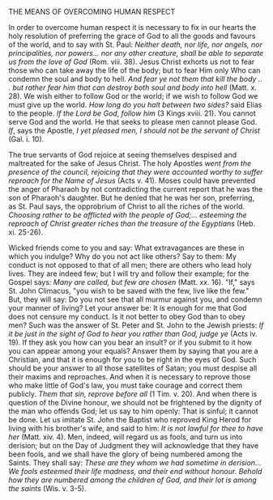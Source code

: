 
THE MEANS OF OVERCOMING HUMAN RESPECT

In order to overcome human respect it is necessary to fix in our hearts the holy resolution of preferring the grace of God to all the goods and favours of the world, and to say with St. Paul: *Neither death, nor life, nor angels, nor principalities, nor powers... nor any other creature, shall be able to separate us from the love of God* (Rom. viii. 38). Jesus Christ exhorts us not to fear those who can take away the life of the body; but to fear Him only Who can condemn the soul and body to hell. *And fear ye not them that kill the body .. . but rather fear him that can destroy both soul and body into hell* (Matt. x. 28). We wish either to follow God or the world; if we wish to follow God we must give up the world. *How long do you halt between two sides?* said Elias to the people. *If the Lord be God, follow him* (3 Kings xviii. 21). You cannot serve God and the world. He that seeks to please men cannot please God. *If*, says the Apostle, *I yet pleased men, I should not be the servant of Christ* (Gal. i. 10).

The true servants of God rejoice at seeing themselves despised and maltreated for the sake of Jesus Christ. The holy Apostles *went from the presence of the council, rejoicing that they were accounted worthy to suffer reproach for the Name of Jesus* (Acts v. 41). Moses could have prevented the anger of Pharaoh by not contradicting the current report that he was the son of Pharaoh\'s daughter. But he denied that he was her son, preferring, as St. Paul says, the opprobrium of Christ to all the riches of the world. *Choosing rather to be afflicted with the people of God;... esteeming the reproach of Christ greater riches than the treasure of the Egyptians* (Heb. xi. 25-26).

Wicked friends come to you and say: What extravagances are these in which you indulge? Why do you not act like others? Say to them: My conduct is not opposed to that of all men; there are others who lead holy lives. They are indeed few; but I will try and follow their example; for the Gospel says: *Many are called, but few are chosen* (Matt. xx. 16). \"If,\" says St. John Climacus, \"you wish to be saved with the few, live like the few.\" But, they will say: Do you not see that all murmur against you, and condemn your manner of living? Let your answer be: It is enough for me that God does not censure my conduct. Is it not better to obey God than to obey men? Such was the answer of St. Peter and St. John to the Jewish priests: *If it be just in the sight of God to hear you rather than God, judge ye* (Acts iv. 19). If they ask you how can you bear an insult? or if you submit to it how you can appear among your equals? Answer them by saying that you are a Christian, and that it is enough for you to be right in the eyes of God. Such should be your answer to all those satellites of Satan; you must despise all their maxims and reproaches. And when it is necessary to reprove those who make little of God\'s law, you must take courage and correct them publicly. *Them that sin, reprove before all* (1 Tim. v. 20). And when there is question of the Divine honour, we should not be frightened by the dignity of the man who offends God; let us say to him openly: That is sinful; it cannot be done. Let us imitate St. John the Baptist who reproved King Herod for living with his brother\'s wife, and said to him: *It is not lawful for thee to have her* (Matt. xiv. 4). Men, indeed, will regard us as fools, and turn us into derision; but on the Day of Judgment they will acknowledge that they have been fools, and we shall have the glory of being numbered among the Saints. They shall say: *These are they whom we had sometime in derision... We fools esteemed their life madness, and their end without honour. Behold how they are numbered among the children of God, and their lot is among the saints* (Wis. v. 3-5).

